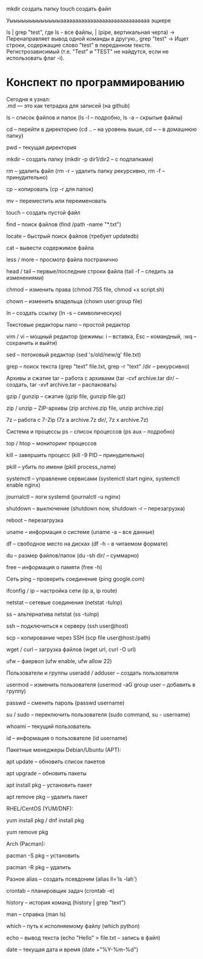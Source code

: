 mkdir создать папку
touch создать файл

Уыыыыыыыыыыыыыаааааааааааааааааааааааааааааа эщкере


ls | grep "test", где ls - все файлы, | (pipe, вертикальная черта) → Перенаправляет вывод одной команды в другую., grep "test" → Ищет строки, содержащие слово "test" в переданном тексте.
Регистрозависимый (т.е. "Test" и "TEST" не найдутся, если не использовать флаг -i).









# Конспект по программированию  
Сегодня я узнал:  
.md — это как тетрадка для записей (на github)

ls – список файлов и папок (ls -l – подробно, ls -a – скрытые файлы)

cd – перейти в директорию (cd .. – на уровень выше, cd ~ – в домашнюю папку)

pwd – текущая директория

mkdir – создать папку (mkdir -p dir1/dir2 – с подпапками)

rm – удалить файл (rm -r – удалить папку рекурсивно, rm -f – принудительно)

cp – копировать (cp -r для папок)

mv – переместить или переименовать 

touch – создать пустой файл

find – поиск файлов (find /path -name "*.txt")

locate – быстрый поиск файлов (требует updatedb)

cat – вывести содержимое файла

less / more – просмотр файла постранично

head / tail – первые/последние строки файла (tail -f – следить за изменениями)

chmod – изменить права (chmod 755 file, chmod +x script.sh)

chown – изменить владельца (chown user:group file)

ln – создать ссылку (ln -s – символическую)

Текстовые редакторы
nano – простой редактор

vim / vi – мощный редактор (режимы: i – вставка, Esc – командный, :wq – сохранить и выйти)

sed – потоковый редактор (sed 's/old/new/g' file.txt)

grep – поиск текста (grep "text" file.txt, grep -r "text" /dir – рекурсивно)

Архивы и сжатие
tar – работа с архивами (tar -cvf archive.tar dir/ – создать, tar -xvf archive.tar – распаковать)

gzip / gunzip – сжатие (gzip file, gunzip file.gz)

zip / unzip – ZIP-архивы (zip archive.zip file, unzip archive.zip)

7z – работа с 7-Zip (7z a archive.7z dir/, 7z x archive.7z)

Система и процессы
ps – список процессов (ps aux – подробно)

top / htop – мониторинг процессов

kill – завершить процесс (kill -9 PID – принудительно)

pkill – убить по имени (pkill process_name)

systemctl – управление сервисами (systemctl start nginx, systemctl enable nginx)

journalctl – логи systemd (journalctl -u nginx)

shutdown – выключение (shutdown now, shutdown -r – перезагрузка)

reboot – перезагрузка

uname – информация о системе (uname -a – все данные)

df – свободное место на дисках (df -h – в читаемом формате)

du – размер файлов/папок (du -sh dir/ – суммарно)

free – информация о памяти (free -h)

Сеть
ping – проверить соединение (ping google.com)

ifconfig / ip – настройка сети (ip a, ip route)

netstat – сетевые соединения (netstat -tulnp)

ss – альтернатива netstat (ss -tulnp)

ssh – подключиться к серверу (ssh user@host)

scp – копирование через SSH (scp file user@host:/path)

wget / curl – загрузка файлов (wget url, curl -O url)

ufw – фаервол (ufw enable, ufw allow 22)

Пользователи и группы
useradd / adduser – создать пользователя

usermod – изменить пользователя (usermod -aG group user – добавить в группу)

passwd – сменить пароль (passwd username)

su / sudo – переключить пользователя (sudo command, su - username)

whoami – текущий пользователь

id – информация о пользователе (id username)

Пакетные менеджеры
Debian/Ubuntu (APT):

apt update – обновить список пакетов

apt upgrade – обновить пакеты

apt install pkg – установить пакет

apt remove pkg – удалить пакет

RHEL/CentOS (YUM/DNF):

yum install pkg / dnf install pkg

yum remove pkg

Arch (Pacman):

pacman -S pkg – установить

pacman -R pkg – удалить

Разное
alias – создать псевдоним (alias ll='ls -lah')

crontab – планировщик задач (crontab -e)

history – история команд (history | grep "text")

man – справка (man ls)

which – путь к исполняемому файлу (which python)

echo – вывод текста (echo "Hello" > file.txt – запись в файл)

date – текущая дата и время (date +"%Y-%m-%d")
